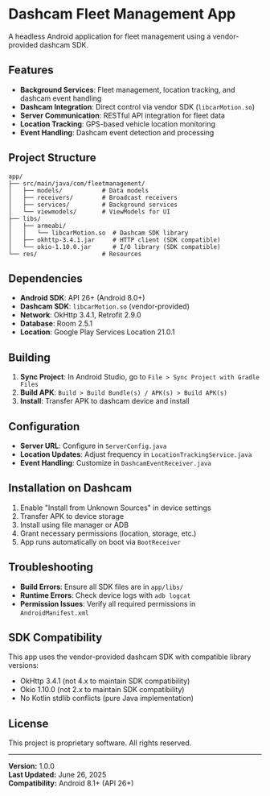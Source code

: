 # Dashcam Fleet Management App

A headless Android application for fleet management using a vendor-provided dashcam SDK.

## Features

- **Background Services**: Fleet management, location tracking, and dashcam event handling
- **Dashcam Integration**: Direct control via vendor SDK (`libcarMotion.so`)
- **Server Communication**: RESTful API integration for fleet data
- **Location Tracking**: GPS-based vehicle location monitoring
- **Event Handling**: Dashcam event detection and processing

## Project Structure

```
app/
├── src/main/java/com/fleetmanagement/
│   ├── models/           # Data models
│   ├── receivers/        # Broadcast receivers
│   ├── services/         # Background services
│   └── viewmodels/       # ViewModels for UI
├── libs/
│   ├── armeabi/
│   │   └── libcarMotion.so  # Dashcam SDK library
│   ├── okhttp-3.4.1.jar     # HTTP client (SDK compatible)
│   └── okio-1.10.0.jar      # I/O library (SDK compatible)
└── res/                  # Resources
```

## Dependencies

- **Android SDK**: API 26+ (Android 8.0+)
- **Dashcam SDK**: `libcarMotion.so` (vendor-provided)
- **Network**: OkHttp 3.4.1, Retrofit 2.9.0
- **Database**: Room 2.5.1
- **Location**: Google Play Services Location 21.0.1

## Building

1. **Sync Project**: In Android Studio, go to `File > Sync Project with Gradle Files`
2. **Build APK**: `Build > Build Bundle(s) / APK(s) > Build APK(s)`
3. **Install**: Transfer APK to dashcam device and install

## Configuration

- **Server URL**: Configure in `ServerConfig.java`
- **Location Updates**: Adjust frequency in `LocationTrackingService.java`
- **Event Handling**: Customize in `DashcamEventReceiver.java`

## Installation on Dashcam

1. Enable "Install from Unknown Sources" in device settings
2. Transfer APK to device storage
3. Install using file manager or ADB
4. Grant necessary permissions (location, storage, etc.)
5. App runs automatically on boot via `BootReceiver`

## Troubleshooting

- **Build Errors**: Ensure all SDK files are in `app/libs/`
- **Runtime Errors**: Check device logs with `adb logcat`
- **Permission Issues**: Verify all required permissions in `AndroidManifest.xml`

## SDK Compatibility

This app uses the vendor-provided dashcam SDK with compatible library versions:

- OkHttp 3.4.1 (not 4.x to maintain SDK compatibility)
- Okio 1.10.0 (not 2.x to maintain SDK compatibility)
- No Kotlin stdlib conflicts (pure Java implementation)

## License

This project is proprietary software. All rights reserved.

---

**Version:** 1.0.0  
**Last Updated:** June 26, 2025  
**Compatibility:** Android 8.1+ (API 26+)

